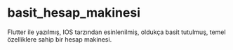 # basit_hesap_makinesi

Flutter ile yazılmış, IOS tarzından esinlenilmiş,
oldukça basit tutulmuş, temel özelliklere sahip bir hesap makinesi.


